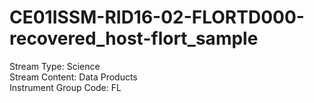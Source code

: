 # CE01ISSM-RID16-02-FLORTD000-recovered_host-flort_sample

Stream Type: Science<br>
Stream Content: Data Products<br>
Instrument Group Code: FL<br>
